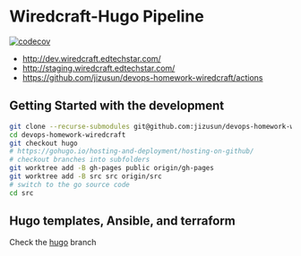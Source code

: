 # Wiredcraft-Hugo Pipeline

[![codecov](https://codecov.io/gh/jizusun/devops-homework-wiredcraft/branch/src/graph/badge.svg?token=N0R6ZOVKJ2)](https://codecov.io/gh/jizusun/devops-homework-wiredcraft)

- http://dev.wiredcraft.edtechstar.com/
- http://staging.wiredcraft.edtechstar.com/
- https://github.com/jizusun/devops-homework-wiredcraft/actions

## Getting Started with the development

```sh
git clone --recurse-submodules git@github.com:jizusun/devops-homework-wiredcraft.git
cd devops-homework-wiredcraft
git checkout hugo
# https://gohugo.io/hosting-and-deployment/hosting-on-github/
# checkout branches into subfolders
git worktree add -B gh-pages public origin/gh-pages
git worktree add -B src src origin/src
# switch to the go source code
cd src
```

## Hugo templates, Ansible, and terraform

Check the [hugo](https://github.com/jizusun/devops-homework-wiredcraft/tree/hugo) branch
